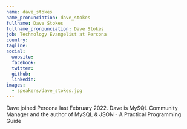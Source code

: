 ```yaml
---
name: dave_stokes
name_pronunciation: dave_stokes
fullname: Dave Stokes
fullname_pronounciation: Dave Stokes
job: Technology Evangelist at Percona
country: 
tagline: 
social:
  website: 
  facebook:
  twitter:
  github: 
  linkedin: 
images:
  - speakers/dave_stokes.jpg
---
```

Dave joined Percona last February 2022. Dave is MySQL Community Manager and the author of MySQL & JSON - A Practical Programming Guide
